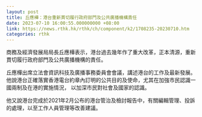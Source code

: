 ```yaml
---
layout: post
title: 丘應樺：港台重新貫切履行政府部門及公共廣播機構責任
date: 2023-07-10 16:00:55.000000000 +08:00
link: https://news.rthk.hk/rthk/ch/component/k2/1708235-20230710.htm
categories: rthk
---
```


商務及經濟發展局局長丘應樺表示，港台過去幾年作了重大改革，正本清源，重新貫切履行政府部門及公共廣播機構的責任。

丘應樺出席立法會資訊科技及廣播事務委員會會議，講述港台的工作及最新發展。他說港台正確落實香港電台約章內訂明的公共目的及使命，尤其在加強市民認識一國兩制及在港的實施情況， 以加深市民對社會及國家的認識。

他又說港台完成於2021年2月公布的港台管治及檢討報告中，有關編輯管理、投訴的處理，以至工作人員管理等改善建議。
